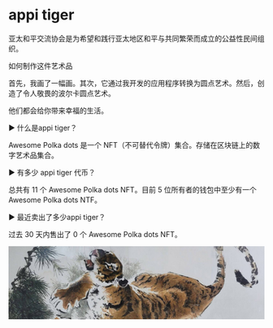 # appi tiger

亚太和平交流协会是为希望和践行亚太地区和平与共同繁荣而成立的公益性民间组织。

如何制作这件艺术品

首先，我画了一幅画。其次，它通过我开发的应用程序转换为圆点艺术。然后，创造了令人敬畏的波尔卡圆点艺术。

他们都会给你带来幸福的生活。

▶ 什么是appi tiger？

Awesome Polka dots 是一个 NFT（不可替代令牌）集合。存储在区块链上的数字艺术品集合。

▶ 有多少 appi tiger 代币？

总共有 11 个 Awesome Polka dots NFT。目前 5 位所有者的钱包中至少有一个 Awesome Polka dots NTF。

▶ 最近卖出了多少appi tiger？

过去 30 天内售出了 0 个 Awesome Polka dots NFT。

![unnamed](unnamed.jpg)
